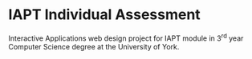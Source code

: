 IAPT Individual Assessment
=====

Interactive Applications web design project for IAPT module in 3<sup>rd</sup> year Computer Science degree at the University of York.
